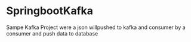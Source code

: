 # SpringbootKafka
Sampe Kafka Project were a json willpushed to kafka and consumer by a consumer and push data to database
